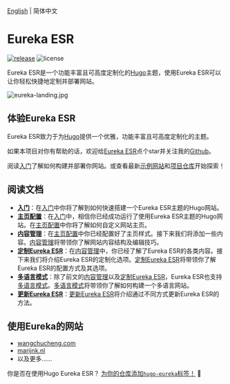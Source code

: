 [English](https://github.com/hugo-eureka-esr/hugo-eureka-esr/blob/main/README.md) | 简体中文

# Eureka ESR

[![release](https://github.com/hugo-eureka-esr/hugo-eureka-esr/actions/workflows/release.yaml/badge.svg)](https://github.com/hugo-eureka-esr/hugo-eureka-esr/actions/workflows/release.yaml)
![license](https://img.shields.io/github/license/wangchucheng/hugo-eureka)

Eureka ESR是一个功能丰富且可高度定制化的[Hugo]主题，使用Eureka ESR可以让你轻松快捷地定制并部署网站。

![eureka-landing.jpg](https://i.loli.net/2020/11/07/B6GZn1V2AS8XYIT.jpg)

## 体验Eureka ESR

Eureka ESR致力于为[Hugo]提供一个优雅，功能丰富且可高度定制化的主题。

如果本项目对你有帮助的话，欢迎给[Eureka ESR](https://github.com/hugo-eureka-esr/hugo-eureka-esr/)点个star并关注我的[Github](https://github.com/wangchucheng/)。

阅读[入门](https://www.wangchucheng.com/zh/docs/hugo-eureka/getting-started/)了解如何构建并部署你网站。或查看最新[示例网站](https://hugo-eureka.netlify.app/)和[项目仓库](https://github.com/hugo-eureka-esr/hugo-eureka-esr/)开始探索！

## 阅读文档

- **[入门](https://www.wangchucheng.com/zh/docs/hugo-eureka/getting-started/)**：在[入门](https://www.wangchucheng.com/zh/docs/hugo-eureka/getting-started/)中你将了解到如何快速搭建一个Eureka ESR主题的Hugo网站。
- **[主页配置](https://www.wangchucheng.com/zh/docs/hugo-eureka/homepage-configuration)**：在[入门](https://www.wangchucheng.com/zh/docs/hugo-eureka/getting-started)中，相信你已经成功运行了使用Eureka ESR主题的Hugo网站。在[主页配置](https://www.wangchucheng.com/zh/docs/hugo-eureka/homepage-configuration)中你将了解如何自定义网站主页。
- **[内容管理](https://www.wangchucheng.com/zh/docs/hugo-eureka/content-management)**：在[主页配置](https://www.wangchucheng.com/zh/docs/hugo-eureka/homepage-configuration)中你已经配置好了主页样式。接下来我们将添加一些内容。[内容管理](https://www.wangchucheng.com/zh/docs/hugo-eureka/content-management)将带领你了解网站内容结构及编辑技巧。
- **[定制Eureka ESR](https://www.wangchucheng.com/zh/docs/hugo-eureka/customization/)**：在[内容管理](https://www.wangchucheng.com/zh/docs/hugo-eureka/content-management/)中，你已经了解了Eureka ESR的各类内容。接下来我们将介绍Eureka ESR的定制化选项。[定制Eureka ESR](https://www.wangchucheng.com/zh/docs/hugo-eureka/customization/)将带领你了解Eureka ESR的配置方式及其选项。
- **[多语言模式](https://www.wangchucheng.com/zh/docs/hugo-eureka/multilingual-mode/)**：除了前文的[内容管理](https://www.wangchucheng.com/zh/docs/hugo-eureka/content-management/)以及[定制Eureka ESR](https://www.wangchucheng.com/zh/docs/hugo-eureka/customization/)，Eureka ESR也支持[多语言模式](https://www.wangchucheng.com/zh/docs/hugo-eureka/multilingual-mode/)。[多语言模式](https://www.wangchucheng.com/zh/docs/hugo-eureka/multilingual-mode/)将带领你了解如何构建一个多语言网站。
- **[更新Eureka ESR](https://www.wangchucheng.com/zh/docs/hugo-eureka/update/)**：[更新Eureka ESR](https://www.wangchucheng.com/zh/docs/hugo-eureka/update/)将介绍通过不同方式更新Eureka ESR的方法。

## 使用Eureka的网站

- [wangchucheng.com](https://www.wangchucheng.com)
- [marijnk.nl](https://marijnk.nl)
- 以及更多……

你是否在使用Hugo Eureka ESR？ [为你的仓库添加`hugo-eureka`标签！](https://docs.github.com/github/administering-a-repository/classifying-your-repository-with-topics) 🙌

[Hugo]: https://gohugo.io/
